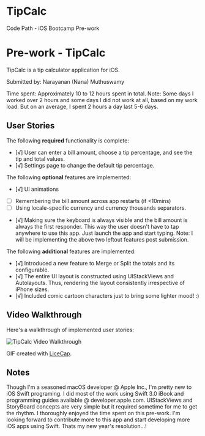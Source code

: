 # TipCalc
Code Path - iOS Bootcamp Pre-work

# Pre-work - TipCalc

TipCalc is a tip calculator application for iOS.

Submitted by: Narayanan (Nana) Muthuswamy

Time spent: Approximately 10 to 12 hours spent in total. Note: Some days I worked over 2 hours and some days I did not work at all, based on my work load. But on an average, I spent 2 hours a day last 5-6 days.

## User Stories

The following **required** functionality is complete:

* [√] User can enter a bill amount, choose a tip percentage, and see the tip and total values.
* [√] Settings page to change the default tip percentage.

The following **optional** features are implemented:
* [√] UI animations
* [ ] Remembering the bill amount across app restarts (if <10mins)
* [ ] Using locale-specific currency and currency thousands separators.
* [√] Making sure the keyboard is always visible and the bill amount is always the first responder. This way the user doesn't have to tap anywhere to use this app. Just launch the app and start typing.
Note: I will be implementing the above two leftout features post submission.

The following **additional** features are implemented:

- [√] Introduced a new feature to Merge or Split the totals and its configurable.
- [√] The entire UI layout is constructed using UIStackViews and Autolayouts. Thus, rendering the layout consistently irrespective of iPhone sizes.
- [√] Included comic cartoon characters just to bring some lighter mood! :)

## Video Walkthrough 

Here's a walkthrough of implemented user stories:

<img src='http://imgur.com/a/qacxj' title='TipCalc Video Walkthrough' width='' alt='TipCalc Video Walkthrough' />

GIF created with [LiceCap](http://www.cockos.com/licecap/).

## Notes

Though I'm a seasoned macOS developer @ Apple Inc., I'm pretty new to iOS Swift programing. I did most of the work using Swift 3.0 iBook and programming guides available @ developer.apple.com. UIStackViews and StoryBoard concepts are very simple but it required sometime for me to get the rhythm. I thoroughly enjoyed the time spent on this pre-work. I'm looking forward to contribute more to this app and start developing more iOS apps using Swift. Thats my new year's resolution...!
